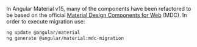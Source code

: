 In Angular Material v15, many of the components have been refactored to be based on the official [Material Design Components for Web](https://material.angular.io/guide/mdc-migration) (MDC). In order to execute migration use:

```bash
ng update @angular/material
ng generate @angular/material:mdc-migration
```
